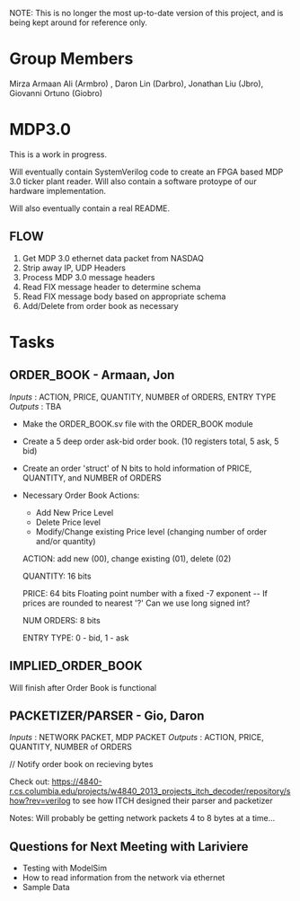 NOTE: This is no longer the most up-to-date version of this project, and is being kept around for reference only. 

# Group Members

Mirza Armaan Ali (Armbro) ,
Daron Lin (Darbro),
Jonathan Liu (Jbro),
Giovanni Ortuno (Giobro)

MDP3.0
======

This is a work in progress.

Will eventually contain SystemVerilog code to create an FPGA based MDP 3.0 ticker plant reader. 
Will also contain a software protoype of our hardware implementation. 

Will also eventually contain a real README.


FLOW
----

1. Get MDP 3.0 ethernet data packet from NASDAQ
2. Strip away IP, UDP Headers
3. Process MDP 3.0 message headers
4. Read FIX message header to determine schema
5. Read FIX message body based on appropriate schema
6. Add/Delete from order book as necessary



Tasks
=====

ORDER_BOOK - Armaan, Jon
-------------------
*Inputs* : ACTION, PRICE, QUANTITY, NUMBER of ORDERS, ENTRY TYPE
*Outputs* : TBA

- Make the ORDER_BOOK.sv file with the ORDER_BOOK module
- Create a 5 deep order ask-bid order book. (10 registers total, 5 ask, 5 bid)
- Create an order 'struct' of N bits to hold information of PRICE, QUANTITY, and NUMBER of ORDERS
- Necessary Order Book Actions: 
  + Add New Price Level
  + Delete Price level
  + Modify/Change existing Price level (changing number of order and/or quantity)

  ACTION: add new (00), change existing (01), delete (02) 
  
  QUANTITY: 16 bits

  PRICE: 64 bits Floating point number with a fixed -7 exponent 
         -- If prices are rounded to nearest '?' Can we use long signed int?

  NUM ORDERS: 8 bits

  ENTRY TYPE: 0 - bid, 1 - ask

IMPLIED_ORDER_BOOK
------------------------
Will finish after Order Book is functional


PACKETIZER/PARSER - Gio, Daron
------------------------------
*Inputs* : NETWORK PACKET, MDP PACKET
*Outputs* : ACTION, PRICE, QUANTITY, NUMBER of ORDERS

// Notify order book on recieving bytes

Check out: https://4840-r.cs.columbia.edu/projects/w4840_2013_projects_itch_decoder/repository/show?rev=verilog
to see how ITCH designed their parser and packetizer

Notes: Will probably be getting network packets 4 to 8 bytes at a time...


Questions for Next Meeting with Lariviere
-----------------------------------------
- Testing with ModelSim
- How to read information from the network via ethernet
- Sample Data
  

